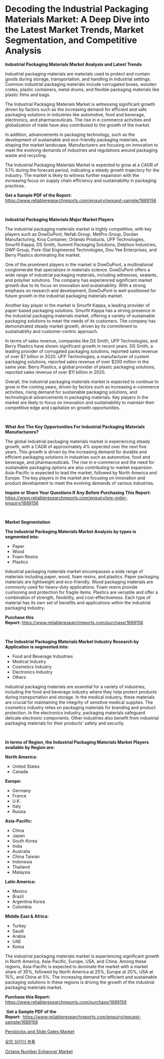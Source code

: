 <p><h1>Decoding the Industrial Packaging Materials Market: A Deep Dive into the Latest Market Trends, Market Segmentation, and Competitive Analysis</h1></p><p><strong>Industrial Packaging Materials Market Analysis and Latest Trends</strong></p>
<p><p>Industrial packaging materials are materials used to protect and contain goods during storage, transportation, and handling in industrial settings. Common industrial packaging materials include corrugated boxes, wooden crates, plastic containers, metal drums, and flexible packaging materials like plastic films and bags.</p><p>The Industrial Packaging Materials Market is witnessing significant growth driven by factors such as the increasing demand for efficient and safe packaging solutions in industries like automotive, food and beverage, electronics, and pharmaceuticals. The rise in e-commerce activities and globalization of trade have also contributed to the growth of the market.</p><p>In addition, advancements in packaging technology, such as the development of sustainable and eco-friendly packaging materials, are shaping the market landscape. Manufacturers are focusing on innovation to meet the evolving demands of industries and regulations around packaging waste and recycling.</p><p>The Industrial Packaging Materials Market is expected to grow at a CAGR of 5.1% during the forecast period, indicating a steady growth trajectory for the industry. The market is likely to witness further expansion with the increasing focus on supply chain efficiency and sustainability in packaging practices.</p></p>
<p><strong>Get a Sample PDF of the Report:&nbsp;</strong> <a href="https://www.reliableresearchreports.com/enquiry/request-sample/1689156">https://www.reliableresearchreports.com/enquiry/request-sample/1689156</a></p>
<p>&nbsp;</p>
<p><strong>Industrial Packaging Materials Major Market Players</strong></p>
<p><p>The industrial packaging materials market is highly competitive, with key players such as DowDuPont, Nefab Group, MetPro Group, Dordan Manufacturing, Kiva Container, Orlando Products, UFP Technologies, Smurfit Kappa, DS Smith, Summit Packaging Solutions, Delphon Industries, GWP Group, Pure-Stat Engineered Technologies, Dou Yee Enterprises, and Berry Plastics dominating the market.</p><p>One of the prominent players in the market is DowDuPont, a multinational conglomerate that specializes in materials science. DowDuPont offers a wide range of industrial packaging materials, including adhesives, sealants, and polymer solutions. The company has experienced significant market growth due to its focus on innovation and sustainability. With a strong emphasis on research and development, DowDuPont is well-positioned for future growth in the industrial packaging materials market.</p><p>Another key player in the market is Smurfit Kappa, a leading provider of paper-based packaging solutions. Smurfit Kappa has a strong presence in the industrial packaging materials market, offering a variety of sustainable packaging solutions to meet the needs of its customers. The company has demonstrated steady market growth, driven by its commitment to sustainability and customer-centric approach.</p><p>In terms of sales revenue, companies like DS Smith, UFP Technologies, and Berry Plastics have shown significant growth in recent years. DS Smith, a leading provider of corrugated packaging solutions, reported sales revenue of over $7 billion in 2020. UFP Technologies, a manufacturer of custom packaging solutions, reported sales revenue of over $200 million in the same year. Berry Plastics, a global provider of plastic packaging solutions, reported sales revenue of over $11 billion in 2020.</p><p>Overall, the industrial packaging materials market is expected to continue to grow in the coming years, driven by factors such as increasing e-commerce activities, rising demand for sustainable packaging solutions, and technological advancements in packaging materials. Key players in the market are likely to focus on innovation and sustainability to maintain their competitive edge and capitalize on growth opportunities.</p></p>
<p>&nbsp;</p>
<p><strong>What Are The Key Opportunities For Industrial Packaging Materials Manufacturers?</strong></p>
<p><p>The global industrial packaging materials market is experiencing steady growth, with a CAGR of approximately 4% expected over the next five years. This growth is driven by the increasing demand for durable and efficient packaging solutions in industries such as automotive, food and beverage, and pharmaceuticals. The rise in e-commerce and the need for sustainable packaging options are also contributing to market expansion. Asia-Pacific is expected to lead the market, followed by North America and Europe. The key players in the market are focusing on innovation and product development to meet the evolving demands of various industries.</p></p>
<p><strong>Inquire or Share Your Questions If Any Before Purchasing This Report:</strong> <a href="https://www.reliableresearchreports.com/enquiry/pre-order-enquiry/1689156">https://www.reliableresearchreports.com/enquiry/pre-order-enquiry/1689156</a></p>
<p>&nbsp;</p>
<p><strong>Market Segmentation</strong></p>
<p><strong>The Industrial Packaging Materials Market Analysis by types is segmented into:</strong></p>
<p><ul><li>Paper</li><li>Wood</li><li>Foam Resins</li><li>Plastics</li></ul></p>
<p><p>Industrial packaging materials market encompasses a wide range of materials including paper, wood, foam resins, and plastics. Paper packaging materials are lightweight and eco-friendly. Wood packaging materials are commonly used for heavy-duty applications. Foam resins provide cushioning and protection for fragile items. Plastics are versatile and offer a combination of strength, flexibility, and cost-effectiveness. Each type of material has its own set of benefits and applications within the industrial packaging industry.</p></p>
<p><strong>Purchase this Report:&nbsp;</strong><a href="https://www.reliableresearchreports.com/purchase/1689156">https://www.reliableresearchreports.com/purchase/1689156</a></p>
<p>&nbsp;</p>
<p><strong>The Industrial Packaging Materials Market Industry Research by Application is segmented into:</strong></p>
<p><ul><li>Food and Beverage Industries</li><li>Medical Industry</li><li>Cosmetics Industry</li><li>Electronics Industry</li><li>Others</li></ul></p>
<p><p>Industrial packaging materials are essential for a variety of industries, including the food and beverage industry where they help protect products during transportation and storage. In the medical industry, these materials are crucial for maintaining the integrity of sensitive medical supplies. The cosmetics industry relies on packaging materials for branding and product protection. In the electronics industry, packaging materials safeguard delicate electronic components. Other industries also benefit from industrial packaging materials for their products' safety and security.</p></p>
<p>&nbsp;</p>
<p><strong>In terms of Region, the Industrial Packaging Materials Market Players available by Region are:</strong></p>
<p>
    <p> <strong> North America: </strong>
        <ul>
            <li>United States</li>
            <li>Canada</li>
        </ul>
        </p> 
    <p> <strong> Europe: </strong>
        <ul>
            <li>Germany</li>
            <li>France</li>
            <li>U.K.</li>
            <li>Italy</li>
            <li>Russia</li>
        </ul>
        </p> 
    <p> <strong> Asia-Pacific: </strong>
        <ul>
            <li>China</li>
            <li>Japan</li>
            <li>South Korea</li>
            <li>India</li>
            <li>Australia</li>
            <li>China Taiwan</li>
            <li>Indonesia</li>
            <li>Thailand</li>
            <li>Malaysia</li>
        </ul>
        </p> 
    <p> <strong> Latin America: </strong>
        <ul>
            <li>Mexico</li>
            <li>Brazil</li>
            <li>Argentina Korea</li>
            <li>Colombia</li>
        </ul>
        </p> 
    <p> <strong> Middle East & Africa: </strong>
        <ul>
            <li>Turkey</li>
            <li>Saudi</li>
            <li>Arabia</li>
            <li>UAE</li>
            <li>Korea</li>
        </ul>
    </p>
    </p>
<p><p>The industrial packaging materials market is experiencing significant growth in North America, Asia-Pacific, Europe, USA, and China. Among these regions, Asia-Pacific is expected to dominate the market with a market share of 35%, followed by North America at 25%, Europe at 20%, USA at 15%, and China at 5%. The increasing demand for efficient and sustainable packaging solutions in these regions is driving the growth of the industrial packaging materials market.</p></p>
<p><strong>Purchase this Report: </strong><a href="https://www.reliableresearchreports.com/purchase/1689156">https://www.reliableresearchreports.com/purchase/1689156</a></p>
<p>&nbsp;<strong>Get a Sample PDF of the Report:&nbsp;&nbsp;</strong><a href="https://www.reliableresearchreports.com/enquiry/request-sample/1689156">https://www.reliableresearchreports.com/enquiry/request-sample/1689156</a></p>
<p><strong></strong></p>
<p><p><a href="https://view.publitas.com/reportprime-1/penstocks-and-slide-gates-market-size-reflecting-a-forecast-till-2030-market-by-type-by-application-and-by-geography/">Penstocks and Slide Gates Market</a></p><p><a href="https://github.com/laholand/Market-Research-Report-List-2/blob/main/2475332191644.md">유압 실린더 부품</a></p><p><a href="https://view.publitas.com/reportprime-1/octane-number-enhancer-market-size-2023-2030-global-industrial-analysis-key-geographical-regions-market-share-top-key-players-product-types-and-forecast-research-report/">Octane Number Enhancer Market</a></p></p>